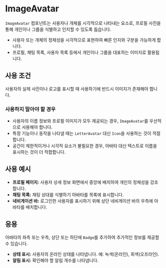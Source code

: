 # ImageAvatar

`ImageAvatar` 컴포넌트는 사용자나 개체를 시각적으로 나타내는 요소로, 프로필 사진을 통해 개인이나 그룹을 식별하고 인지할 수 있도록 돕습니다.

- 사용자 또는 개체의 정체성을 시각적으로 표현하여 빠른 인지와 구분을 가능하게 합니다.
- 프로필, 채팅 목록, 사용자 목록 등에서 개인이나 그룹을 대표하는 이미지로 활용됩니다.

## 사용 조건

사용자의 실제 사진이나 로고를 표시할 때 사용하기에 반드시 이미지가 존재해야 합니다.

### 사용하지 말아야 할 경우

- 사용자의 이름 정보와 프로필 이미지가 모두 제공되는 경우, `ImageAvatar`를 우선적으로 사용해야 합니다.
- 특정 기능이나 동작을 나타낼 때는 `LetterAvatar` 대신 `Icon`을 사용하는 것이 적절합니다.
- 공간이 제한적이거나 시각적 요소가 불필요한 경우, 아바타 대신 텍스트로 이름을 표시하는 것이 더 적합합니다.

## 사용 예시

- **프로필 페이지:** 사용자 상세 정보 화면에서 중앙에 배치하여 개인의 정체성을 강조합니다.
- **채팅 목록:** 채팅 상대를 식별하기 아바타를 목록에 표시합니다.
- **네비게이션 바:** 로그인한 사용자를 표시하기 위해 상단 네비게이션 바의 우측에 아바타를 배치합니다.

## 응용

아바타의 좌측 또는 우측, 상단 또는 하단에 `Badge`를 추가하여 추가적인 정보를 제공할 수 있습니다.

- **상태 표시:** 사용자의 온라인 상태를 나타냅니다. 예: 녹색(온라인), 회색(오프라인).
- **알림 표시:** 확인해야 할 알림 개수를 나타냅니다.